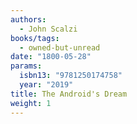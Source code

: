 ```yaml
---
authors:
  - John Scalzi
books/tags:
  - owned-but-unread
date: "1800-05-28"
params:
  isbn13: "9781250174758"
  year: "2019"
title: The Android's Dream
weight: 1
---
```


<!--more-->
